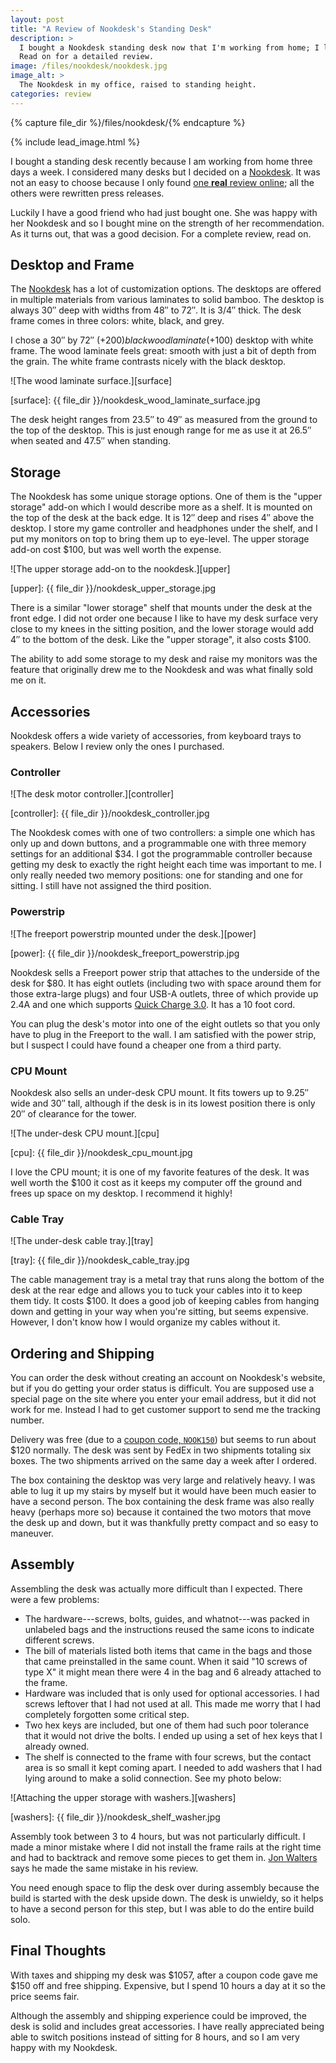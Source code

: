 ```yaml
---
layout: post
title: "A Review of Nookdesk's Standing Desk"
description: >
  I bought a Nookdesk standing desk now that I'm working from home; I like it!
  Read on for a detailed review.
image: /files/nookdesk/nookdesk.jpg
image_alt: >
  The Nookdesk in my office, raised to standing height.
categories: review
---
```


{% capture file_dir %}/files/nookdesk/{% endcapture %}

{% include lead_image.html %}

I bought a standing desk recently because I am working from home three days a
week. I considered many desks but I decided on a [Nookdesk][nookdesk]. It was
not an easy to choose because I only found [one **real** review
online][review]; all the others were rewritten press releases.

Luckily I have a good friend who had just bought one. She was happy with her
Nookdesk and so I bought mine on the strength of her recommendation. As it turns
out, that was a good decision. For a complete review, read on.

[nookdesk]: https://www.nookdesk.com/
[review]: https://macsources.com/nookdesk-review-ordering-and-building-of-the-smart-desk-that-enhances-your-life/

## Desktop and Frame

The [Nookdesk][nookdesk] has a lot of customization options. The desktops are
offered in multiple materials from various laminates to solid bamboo. The
desktop is always 30″ deep with widths from 48″ to 72″. It is 3/4″ thick. The
desk frame comes in three colors: white, black, and grey.

I chose a 30″ by 72″ (+$200) blackwood laminate (+$100) desktop with white
frame.  The wood laminate feels great: smooth with just a bit of depth from
the grain. The white frame contrasts nicely with the black desktop.

![The wood laminate surface.][surface]

[surface]: {{ file_dir }}/nookdesk_wood_laminate_surface.jpg

The desk height ranges from 23.5″ to 49″ as measured from the ground to the
top of the desktop. This is just enough range for me as use it at 26.5″ when
seated and 47.5″ when standing.

## Storage

The Nookdesk has some unique storage options. One of them is the "upper
storage" add-on which I would describe more as a shelf. It is mounted on the
top of the desk at the back edge. It is 12″ deep and rises 4″ above the
desktop. I store my game controller and headphones under the shelf, and I put
my monitors on top to bring them up to eye-level. The upper storage add-on
cost $100, but was well worth the expense.

![The upper storage add-on to the nookdesk.][upper]

[upper]: {{ file_dir }}/nookdesk_upper_storage.jpg

There is a similar "lower storage" shelf that mounts under the desk at the
front edge. I did not order one because I like to have my desk surface very
close to my knees in the sitting position, and the lower storage would add 4″
to the bottom of the desk. Like the "upper storage", it also costs $100.

The ability to add some storage to my desk and raise my monitors was the
feature that originally drew me to the Nookdesk and was what finally sold me
on it.

## Accessories

Nookdesk offers a wide variety of accessories, from keyboard trays to
speakers. Below I review only the ones I purchased.

### Controller

![The desk motor controller.][controller]

[controller]: {{ file_dir }}/nookdesk_controller.jpg

The Nookdesk comes with one of two controllers: a simple one which has only up
and down buttons, and a programmable one with three memory settings for an
additional $34. I got the programmable controller because getting my desk to
exactly the right height each time was important to me. I only really needed
two memory positions: one for standing and one for sitting. I still have not
assigned the third position.

### Powerstrip

![The freeport powerstrip mounted under the desk.][power]

[power]: {{ file_dir }}/nookdesk_freeport_powerstrip.jpg

Nookdesk sells a Freeport power strip that attaches to the underside of the
desk for $80. It has eight outlets (including two with space around them for
those extra-large plugs) and four USB-A outlets, three of which provide up
2.4A and one which supports [Quick Charge 3.0][qc]. It has a 10 foot cord.

You can plug the desk's motor into one of the eight outlets so that you only
have to plug in the Freeport to the wall. I am satisfied with the power strip,
but I suspect I could have found a cheaper one from a third party.

[qc]: https://en.wikipedia.org/wiki/Quick_Charge

### CPU Mount

Nookdesk also sells an under-desk CPU mount. It fits towers up to 9.25″ wide
and 30″ tall, although if the desk is in its lowest position there is only 20″
of clearance for the tower.

![The under-desk CPU mount.][cpu]

[cpu]: {{ file_dir }}/nookdesk_cpu_mount.jpg

I love the CPU mount; it is one of my favorite features of the desk. It was
well worth the $100 it cost as it keeps my computer off the ground and frees
up space on my desktop. I recommend it highly!

### Cable Tray

![The under-desk cable tray.][tray]

[tray]: {{ file_dir }}/nookdesk_cable_tray.jpg

The cable management tray is a metal tray that runs along the bottom of the
desk at the rear edge and allows you to tuck your cables into it to keep them
tidy. It costs $100. It does a good job of keeping cables from hanging down
and getting in your way when you're sitting, but seems expensive. However, I
don't know how I would organize my cables without it.

## Ordering and Shipping

You can order the desk without creating an account on Nookdesk's website, but
if you do getting your order status is difficult. You are supposed use a
special page on the site where you enter your email address, but it did not
work for me. Instead I had to get customer support to send me the tracking
number.

Delivery was free (due to a [coupon code, `NOOK150`][code]) but seems to run
about $120 normally. The desk was sent by FedEx in two shipments totaling six
boxes. The two shipments arrived on the same day a week after I ordered.

[code]: https://www.evodesk.com/deals

The box containing the desktop was very large and relatively heavy. I was able
to lug it up my stairs by myself but it would have been much easier to have a
second person. The box containing the desk frame was also really heavy
(perhaps more so) because it contained the two motors that move the desk up
and down, but it was thankfully pretty compact and so easy to maneuver.

## Assembly

Assembling the desk was actually more difficult than I expected. There were a
few problems:

- The hardware---screws, bolts, guides, and whatnot---was packed in unlabeled
bags and the instructions reused the same icons to indicate different screws.
- The bill of materials listed both items that came in the bags and those that
came preinstalled in the same count. When it said "10 screws of type X" it
might mean there were 4 in the bag and 6 already attached to the frame.
- Hardware was included that is only used for optional accessories. I had
screws leftover that I had not used at all. This made me worry that I had
completely forgotten some critical step.
- Two hex keys are included, but one of them had such poor tolerance that it
would not drive the bolts. I ended up using a set of hex keys that I already
owned.
- The shelf is connected to the frame with four screws, but the contact area
is so small it kept coming apart. I needed to add washers that I had lying
around to make a solid connection. See my photo below:

![Attaching the upper storage with washers.][washers]

[washers]: {{ file_dir }}/nookdesk_shelf_washer.jpg

Assembly took between 3 to 4 hours, but was not particularly difficult. I made
a minor mistake where I did not install the frame rails at the right time and
had to backtrack and remove some pieces to get them in. [Jon Walters][review]
says he made the same mistake in his review.

You need enough space to flip the desk over during assembly because the build
is started with the desk upside down. The desk is unwieldy, so it helps to
have a second person for this step, but I was able to do the entire build
solo.

## Final Thoughts

With taxes and shipping my desk was $1057, after a coupon code gave me $150
off and free shipping. Expensive, but I spend 10 hours a day at it so the
price seems fair.

Although the assembly and shipping experience could be improved, the desk is
solid and includes great accessories. I have really appreciated being able to
switch positions instead of sitting for 8 hours, and so I am very happy with
my Nookdesk.
